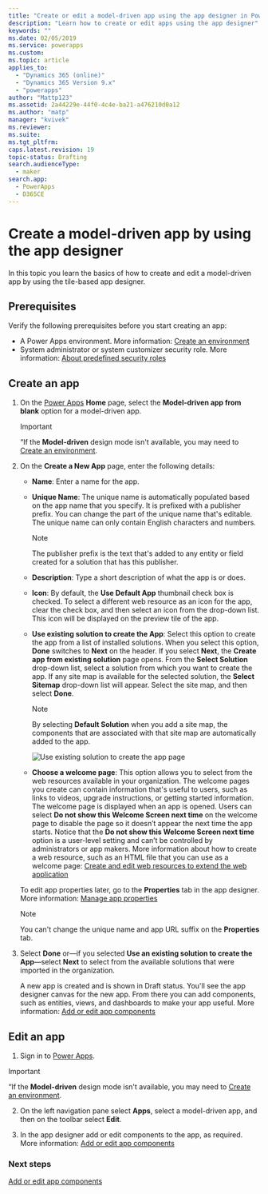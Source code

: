 ```yaml
---
title: "Create or edit a model-driven app using the app designer in Power Apps | MicrosoftDocs"
description: "Learn how to create or edit apps using the app designer"
keywords: ""
ms.date: 02/05/2019
ms.service: powerapps
ms.custom: 
ms.topic: article
applies_to: 
  - "Dynamics 365 (online)"
  - "Dynamics 365 Version 9.x"
  - "powerapps"
author: "Mattp123"
ms.assetid: 2a44229e-44f0-4c4e-ba21-a476210d0a12
ms.author: "matp"
manager: "kvivek"
ms.reviewer: 
ms.suite: 
ms.tgt_pltfrm: 
caps.latest.revision: 19
topic-status: Drafting
search.audienceType: 
  - maker
search.app: 
  - PowerApps
  - D365CE
---
```


# Create a model-driven app by using the app designer

In this topic you learn the basics of how to create and edit a model-driven app by using the tile-based app designer.

## Prerequisites
Verify the following prerequisites before you start creating an app:
- A Power Apps environment. More information: [Create an environment](https://docs.microsoft.com/powerapps/administrator/create-environment)
- System administrator or system customizer security role. More information: [About predefined security roles](https://docs.microsoft.com/powerapps/maker/model-driven-apps/share-model-driven-app#about-predefined-security-roles)
 
<a name="createApp"></a>   
## Create an app  

1.  On the [Power Apps](https://make.powerapps.com/?utm_source=padocs&utm_medium=linkinadoc&utm_campaign=referralsfromdoc) **Home** page, select the **Model-driven app from blank** option for a model-driven app.  

    > [!IMPORTANT]
    > “If the **Model-driven** design mode isn't available, you may need to [Create an environment](https://docs.microsoft.com/powerapps/administrator/create-environment). 

2. On the **Create a New App** page, enter the following details: 

    - **Name**: Enter a name for the app.  
  
    - **Unique Name**: The unique name is automatically populated based on the app name that you specify. It is prefixed with a publisher prefix. You can change the part of the unique name that's editable. The unique name can only contain English characters and numbers.  
  
        > [!NOTE]
        >  The publisher prefix is the text that's added to any entity or field created for a solution that has this publisher.   
  
    - **Description**: Type a short description of what the app is or does.  
  
    - **Icon**: By default, the **Use Default App** thumbnail check box is checked. To select a different web resource as an icon for the app, clear the check box, and then select an icon from the drop-down list. This icon will be displayed on the preview tile of the app.  
  
    - **Use existing solution to create the App**: Select this option to create the app from a list of installed solutions. When you select this option, **Done** switches to **Next** on the header. If you select **Next**, the **Create app from existing solution** page opens. From the **Select Solution** drop-down list, select a solution from which you want to create the app. If any site map is available for the selected solution, the **Select Sitemap** drop-down list will appear. Select the site map, and then select **Done**.

      > [!NOTE]
      > By selecting **Default Solution** when you add a site map, the components that are associated with that site map are automatically added to the app.  

      ![Use existing solution to create the app page](media/use-existing-solution-to-create-the-app.png "Use an existing solution to create the app") 

    - **Choose a welcome page**: This option allows you to select from the web resources available in your organization. The welcome pages you create can contain information that's useful to users, such as links to videos, upgrade instructions, or getting started information. The welcome page is displayed when an app is opened. Users can select **Do not show this Welcome Screen next time** on the welcome page to disable the page so it doesn’t appear the next time the app starts. Notice that the **Do not show this Welcome Screen next time** option is a user-level setting and can’t be controlled by administrators or app makers. More information about how to create a web resource, such as an HTML file that you can use as a welcome page: [Create and edit web resources to extend the web application](create-edit-web-resources.md)  
      
    To edit app properties later, go to the **Properties** tab in the app designer. More information: [Manage app properties](manage-app-properties.md)  
  
     > [!NOTE]
     >  You can't change the unique name and app URL suffix on the **Properties** tab.  
  
3. Select **Done** or&mdash;if you selected **Use an existing solution to create the App**&mdash;select **Next** to select from the available solutions that were imported in the organization.  
  
    A new app is created and is shown in Draft status. You'll see the app designer canvas for the new app. From there you can add components, such as entities, views, and dashboards to make your app useful. More information: [Add or edit app components](add-edit-app-components.md)  
   
<a name="editApp"></a>   
## Edit an app  
  
1.  Sign in to [Power Apps](https://make.powerapps.com/?utm_source=padocs&utm_medium=linkinadoc&utm_campaign=referralsfromdoc).  

> [!IMPORTANT]
> “If the **Model-driven** design mode isn't available, you may need to [Create an environment](https://docs.microsoft.com/powerapps/administrator/create-environment). 

2. On the left navigation pane select **Apps**, select a model-driven app, and then on the toolbar select **Edit**.   

3. In the app designer add or edit components to the app, as required. More information: [Add or edit app components](add-edit-app-components.md)  
 
  
### Next steps  
 [Add or edit app components](add-edit-app-components.md)   



